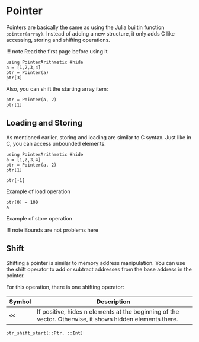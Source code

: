 # Pointer
Pointers are basically the same as using the Julia builtin function `pointer(array)`. Instead of adding a new structure, it only adds C like accessing, storing and shifting operations.

!!! note
    Read the first page before using it

```@example pointer_main
using PointerArithmetic #hide
a = [1,2,3,4]
ptr = Pointer(a)
ptr[3]
```
Also, you can shift the starting array item:
```@example pointer_main
ptr = Pointer(a, 2)
ptr[1]
```

## Loading and Storing
As mentioned earlier, storing and loading are similar to C syntax. Just like in C, you can access unbounded elements.
```@example pointer_load_store
using PointerArithmetic #hide
a = [1,2,3,4]
ptr = Pointer(a, 2)
ptr[1]
```
```@example pointer_load_store
ptr[-1]
```
Example of load operation
```@example pointer_load_store
ptr[0] = 100
a
```
Example of store operation

!!! note
    Bounds are not problems here

## Shift
Shifting a pointer is similar to memory address manipulation. You can use the shift operator to add or subtract addresses from the base address in the pointer.

For this operation, there is one shifting 
operator:

Symbol | Description
-------|---------------------------
 `<<` | If positive, hides n elements at the beginning of the vector. Otherwise, it shows hidden elements there.

```@docs
ptr_shift_start(::Ptr, ::Int)
```
